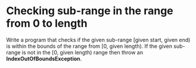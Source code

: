 # Checking sub-range in the range from 0 to length
Write a program that checks if the given sub-range [given start, given end) is within the bounds of the range from [0, given length). If the given sub-range is not in the [0, given length) range then throw an **IndexOutOfBoundsException**.
